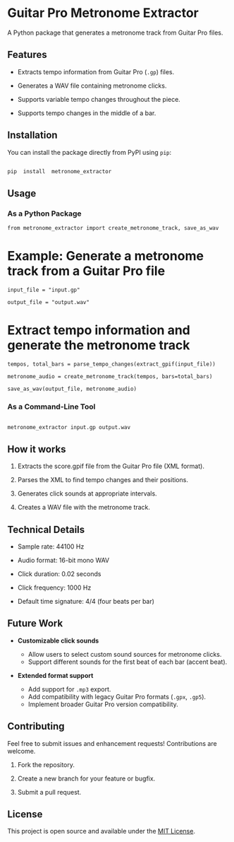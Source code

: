 # Guitar Pro Metronome Extractor

  

A Python package that generates a metronome track from Guitar Pro files.

  

## Features

  

- Extracts tempo information from Guitar Pro (`.gp`) files.

- Generates a WAV file containing metronome clicks.

- Supports variable tempo changes throughout the piece.

- Supports tempo changes in the middle of a bar.

  

## Installation

  

You can install the package directly from PyPI using `pip`:

  

```bash

pip  install  metronome_extractor

```

  

## Usage

### As a Python Package

  

    from metronome_extractor import create_metronome_track, save_as_wav

  

# Example: Generate a metronome track from a Guitar Pro file

    input_file = "input.gp"
    
    output_file = "output.wav"

  

# Extract tempo information and generate the metronome track

    tempos, total_bars = parse_tempo_changes(extract_gpif(input_file))
    
    metronome_audio = create_metronome_track(tempos, bars=total_bars)
    
    save_as_wav(output_file, metronome_audio)

  

### As a Command-Line Tool

  

```

metronome_extractor input.gp output.wav

```

  

## How it works

1. Extracts the score.gpif file from the Guitar Pro file (XML format).

2. Parses the XML to find tempo changes and their positions.

3. Generates click sounds at appropriate intervals.

4. Creates a WAV file with the metronome track.

  

## Technical Details

* Sample rate: 44100 Hz

* Audio format: 16-bit mono WAV

* Click duration: 0.02 seconds

* Click frequency: 1000 Hz

* Default time signature: 4/4 (four beats per bar)

  

## Future Work

  

- **Customizable click sounds**  
  - Allow users to select custom sound sources for metronome clicks.  
  - Support different sounds for the first beat of each bar (accent beat).  

- **Extended format support**  
  - Add support for `.mp3` export.  
  - Add compatibility with legacy Guitar Pro formats (`.gpx`, `.gp5`).  
  - Implement broader Guitar Pro version compatibility.  

  

## Contributing

  

Feel free to submit issues and enhancement requests! Contributions are welcome.

  

1. Fork the repository.

2. Create a new branch for your feature or bugfix.

3. Submit a pull request.

  

## License

  

This project is open source and available under the [MIT License](LICENSE).
